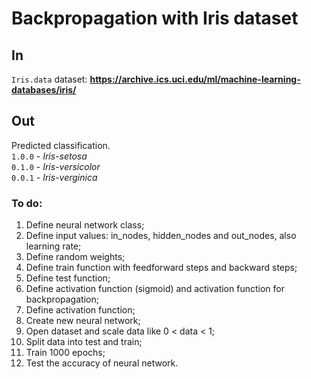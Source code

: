 # Backpropagation with Iris dataset
## In
`Iris.data` dataset: **https://archive.ics.uci.edu/ml/machine-learning-databases/iris/**   
## Out
Predicted classification.  
`1.0.0` - _Iris-setosa_  
`0.1.0` - _Iris-versicolor_  
`0.0.1` - _Iris-verginica_
### To do:
1. Define neural network class;
2. Define input values: in_nodes, hidden_nodes and out_nodes, also learning rate;
3. Define random weights;
4. Define train function with feedforward steps and backward steps;
5. Define test function;
6. Define activation function (sigmoid) and activation function for backpropagation;
7. Define activation function;
8. Create new neural network;
9. Open dataset and scale data like 0 < data < 1;
10. Split data into test and train;
11. Train 1000 epochs;
12. Test the accuracy of neural network.
